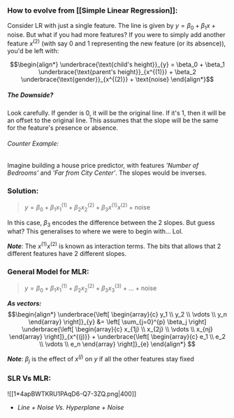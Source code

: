 ### How to evolve from [[Simple Linear Regression]]:
Consider LR with just a single feature. The line is given by $y = \beta_0 + \beta_1x + \text{noise}$. But what if you had more features? If you were to simply add another feature $x^{(2)}$ (with say $0$ and $1$ representing the new feature (or its absence)), you'd be left with: 

$$\begin{align*}
\underbrace{\text{child's height}}_{y} = \beta_0 + \beta_1 \underbrace{\text{parent's height}}_{x^{(1)}} + \beta_2 \underbrace{\text{gender}}_{x^{(2)}} + \text{noise}
\end{align*}$$
##### The Downside?
Look carefully. If gender is 0, it will be the original line. If it's 1, then it will be an offset to the original line. This assumes that the slope will be the same for the feature's presence or absence. 
###### Counter Example:
Imagine building a house price predictor, with features *'Number of Bedrooms'* and *'Far from City Center'*. The slopes would be inverses. 

### Solution:
> $y = \beta_0 + \beta_1x_{1}^{(1)} + \beta_2x_{2}^{(2)} + \beta_3x^{(1)}x^{(2)} + \text{noise}$

In this case, $\beta_3$ encodes the difference between the 2 slopes. But guess what? This generalises to where we were to begin with... Lol.

***Note***: The $x^{(1)}x^{(2)}$ is known as interaction terms. The bits that allows that 2 different features have 2 different slopes. 

### General Model for MLR:
> $y = \beta_0 + \beta_1 x_{1}^{(1)} + \beta_2 x_{2}^{(2)} + \beta_3 x_{3}^{(3)} + \ldots + \text{noise}$

***As vectors:***
$$\begin{align*}
\underbrace{\left[ \begin{array}{c}
y_1 \\
y_2 \\
\vdots \\
y_n
\end{array} \right]}_{y}
&=
\left[ \sum_{j=0}^{p} \beta_j \right]
\underbrace{\left[ \begin{array}{c}
x_{1j} \\
x_{2j} \\
\vdots \\
x_{nj}
\end{array} \right]}_{x^{(j)}}
+
\underbrace{\left[ \begin{array}{c}
e_1 \\
e_2 \\
\vdots \\
e_n
\end{array} \right]}_{e}
\end{align*}
$$

***Note***: $\beta_{j}$ is the effect of $x^{(j)}$ on $y$ if all the other features stay fixed 
 

### SLR Vs MLR:
![[1*4apBWTKRU1PAqD6-Q7-3ZQ.png|400]]
- *Line + Noise Vs. Hyperplane + Noise*

